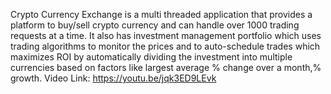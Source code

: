 Crypto Currency Exchange is a multi threaded application that provides a platform to buy/sell crypto currency 
and can handle over 1000 trading requests at a time. It also has investment management portfolio which uses trading 
algorithms to monitor the prices and to auto-schedule trades which maximizes ROI by automatically dividing the investment 
into multiple currencies based on factors like largest average % change over a month,% growth.
Video Link: https://youtu.be/jqk3ED9LEvk
